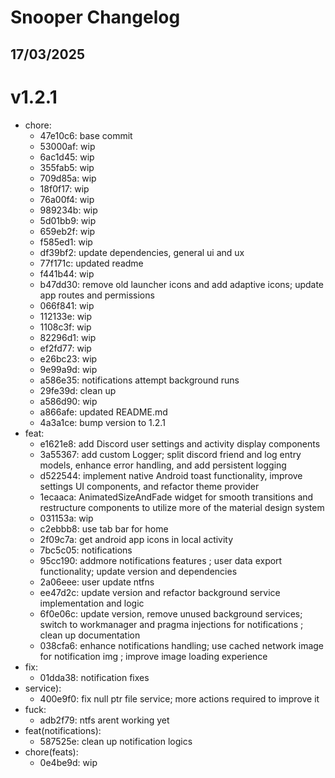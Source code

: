 # Snooper Changelog

## 17/03/2025
# v1.2.1
- chore:
   - 47e10c6: base commit
   - 53000af: wip
   - 6ac1d45: wip
   - 355fab5: wip
   - 709d85a: wip
   - 18f0f17: wip
   - 76a00f4: wip
   - 989234b: wip
   - 5d01bb9: wip
   - 659eb2f: wip
   - f585ed1: wip
   - df39bf2: update dependencies, general ui and ux
   - 77f171c: updated readme
   - f441b44: wip
   - b47dd30: remove old launcher icons and add adaptive icons; update app routes and permissions
   - 066f841: wip
   - 112133e: wip
   - 1108c3f: wip
   - 82296d1: wip
   - ef2fd77: wip
   - e26bc23: wip
   - 9e99a9d: wip
   - a586e35: notifications attempt background runs
   - 29fe39d: clean up
   - a586d90: wip
   - a866afe: updated README.md
   - 4a3a1ce: bump version to 1.2.1
- feat:
   - e1621e8: add Discord user settings and activity display components
   - 3a55367: add custom Logger; split discord friend and log entry models, enhance error handling, and add persistent logging
   - d522544: implement native Android toast functionality, improve settings UI components, and refactor theme provider
   - 1ecaaca: AnimatedSizeAndFade widget for smooth transitions and restructure components to utilize more of the material design system
   - 031153a: wip
   - c2ebbb8: use tab bar for home
   - 2f09c7a: get android app icons in local activity
   - 7bc5c05: notifications
   - 95cc190: addmore  notifications features ; user data export functionality; update version and dependencies
   - 2a06eee: user update ntfns
   - ee47d2c: update version and refactor background service implementation and logic
   - 6f0e06c: update version, remove unused background services; switch to workmanager and pragma injections for notifications ; clean up documentation
   - 038cfa6: enhance notifications handling; use cached network image for notification img ; improve image loading experience
- fix:
   - 01dda38: notification fixes
- service):
   - 400e9f0: fix null ptr file service; more actions required to improve it
- fuck:
   - adb2f79: ntfs arent working yet
- feat(notifications):
   - 587525e: clean up notification logics
- chore(feats):
   - 0e4be9d: wip
